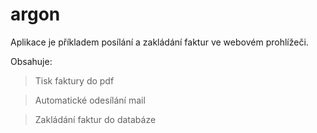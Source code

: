 # argon
Aplikace je příkladem posílání a zakládání faktur ve webovém prohlížeči.

Obsahuje:

> Tisk faktury do pdf

> Automatické odesílání mail

> Zakládání faktur do databáze

